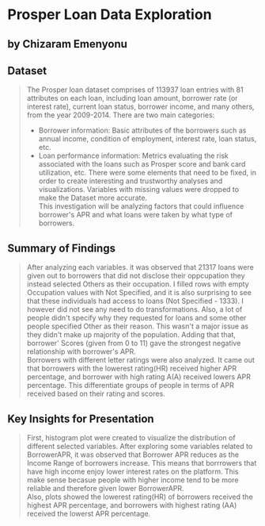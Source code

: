 # Prosper Loan Data Exploration
## by Chizaram Emenyonu


## Dataset

> The Prosper loan dataset comprises of 113937 loan entries with 81 attributes on each loan, including loan amount, borrower rate (or interest rate), current loan status, borrower income, and many others, from the year 2009-2014. There are two main categories:<br/>
>- Borrower information: Basic attributes of the borrowers such as annual income, condition of employment, interest rate, loan status, etc.
>- Loan performance information: Metrics evaluating the risk associated with the loans such as Prosper score and bank card utilization, etc. 
> There were some elements that need to be fixed, in order to create interesting and trustworthy analyses and visualizations. Variables with missing values were dropped to make the Dataset more accurate.  
> This investigation will be analyzing factors that could influence borrower's APR and what loans were taken by what type of borrowers.

## Summary of Findings

> After analyzing each variables. it was observed that 21317 loans were given out to borrowers that did not disclose their oppcupation they instead selected Others as their occupation. I filled rows with empty Occupation values with Not Specified, and it is also surprising to see that these individuals had access to loans (Not Specified - 1333). I however did not see any need to do transformations.
>Also, a lot of people didn't specify why they requested for loans and some other people specified Other as their reason. This wasn't a major issue as they didn't make up majority of the population.
>Adding that that, borrower' Scores (given from 0 to 11) gave the strongest negative relationship with borrower's APR.<br/>
>Borrowers with different letter ratings were also analyzed. It came out that borrowers with the lowerest rating(HR) received higher APR percentage, and borrower with high rating A(A) received lowers APR percentage. This differentiate groups of people in terms of APR received based on their rating and scores.

## Key Insights for Presentation

> First, histogram plot were created to visualize the distribution of different selected variables. After exploring some variables related to BorrowerAPR, it was observed that Borrower APR reduces as the Income Range of borrowers increase. This means that borrrowers that have high income enjoy lower interest rates on the platform. This make sense becasue people with higher income tend to be more reliable and therefore given lower BorrowerAPR.<br/>
> Also, plots showed the lowerest rating(HR) of borrowers received the highest APR percentage, and borrowers with highest rating (AA) received the lowerst APR percentage.